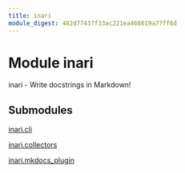 ```yaml
---
title: inari
module_digest: 482d77437f33ac221ea466619a77ff6d
---
```


# Module inari

inari - Write docstrings in Markdown!

## Submodules

[inari.cli](cli-py)

[inari.collectors](collectors-py)

[inari.mkdocs_plugin](mkdocs_plugin-py)
